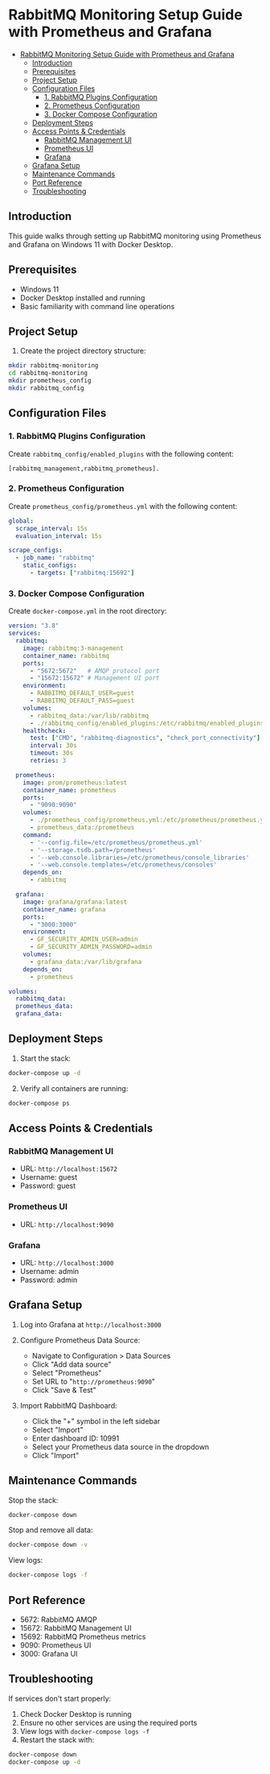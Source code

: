 # RabbitMQ Monitoring Setup Guide with Prometheus and Grafana

- [RabbitMQ Monitoring Setup Guide with Prometheus and Grafana](#rabbitmq-monitoring-setup-guide-with-prometheus-and-grafana)
  - [Introduction](#introduction)
  - [Prerequisites](#prerequisites)
  - [Project Setup](#project-setup)
  - [Configuration Files](#configuration-files)
    - [1. RabbitMQ Plugins Configuration](#1-rabbitmq-plugins-configuration)
    - [2. Prometheus Configuration](#2-prometheus-configuration)
    - [3. Docker Compose Configuration](#3-docker-compose-configuration)
  - [Deployment Steps](#deployment-steps)
  - [Access Points \& Credentials](#access-points--credentials)
    - [RabbitMQ Management UI](#rabbitmq-management-ui)
    - [Prometheus UI](#prometheus-ui)
    - [Grafana](#grafana)
  - [Grafana Setup](#grafana-setup)
  - [Maintenance Commands](#maintenance-commands)
  - [Port Reference](#port-reference)
  - [Troubleshooting](#troubleshooting)

## Introduction

This guide walks through setting up RabbitMQ monitoring using Prometheus and Grafana on Windows 11 with Docker Desktop.

## Prerequisites

- Windows 11
- Docker Desktop installed and running
- Basic familiarity with command line operations

## Project Setup

1. Create the project directory structure:

```bash
mkdir rabbitmq-monitoring
cd rabbitmq-monitoring
mkdir prometheus_config
mkdir rabbitmq_config
```

## Configuration Files

### 1. RabbitMQ Plugins Configuration

Create `rabbitmq_config/enabled_plugins` with the following content:

```text
[rabbitmq_management,rabbitmq_prometheus].
```

### 2. Prometheus Configuration

Create `prometheus_config/prometheus.yml` with the following content:

```yaml
global:
  scrape_interval: 15s
  evaluation_interval: 15s

scrape_configs:
  - job_name: "rabbitmq"
    static_configs:
      - targets: ["rabbitmq:15692"]
```

### 3. Docker Compose Configuration

Create `docker-compose.yml` in the root directory:

```yaml
version: "3.8"
services:
  rabbitmq:
    image: rabbitmq:3-management
    container_name: rabbitmq
    ports:
      - "5672:5672"   # AMQP protocol port
      - "15672:15672" # Management UI port
    environment:
      - RABBITMQ_DEFAULT_USER=guest
      - RABBITMQ_DEFAULT_PASS=guest
    volumes:
      - rabbitmq_data:/var/lib/rabbitmq
      - ./rabbitmq_config/enabled_plugins:/etc/rabbitmq/enabled_plugins
    healthcheck:
      test: ["CMD", "rabbitmq-diagnostics", "check_port_connectivity"]
      interval: 30s
      timeout: 30s
      retries: 3

  prometheus:
    image: prom/prometheus:latest
    container_name: prometheus
    ports:
      - "9090:9090"
    volumes:
      - ./prometheus_config/prometheus.yml:/etc/prometheus/prometheus.yml
      - prometheus_data:/prometheus
    command:
      - '--config.file=/etc/prometheus/prometheus.yml'
      - '--storage.tsdb.path=/prometheus'
      - '--web.console.libraries=/etc/prometheus/console_libraries'
      - '--web.console.templates=/etc/prometheus/consoles'
    depends_on:
      - rabbitmq

  grafana:
    image: grafana/grafana:latest
    container_name: grafana
    ports:
      - "3000:3000"
    environment:
      - GF_SECURITY_ADMIN_USER=admin
      - GF_SECURITY_ADMIN_PASSWORD=admin
    volumes:
      - grafana_data:/var/lib/grafana
    depends_on:
      - prometheus

volumes:
  rabbitmq_data:
  prometheus_data:
  grafana_data:
```

## Deployment Steps

1. Start the stack:

```bash
docker-compose up -d
```

2. Verify all containers are running:

```bash
docker-compose ps
```

## Access Points & Credentials

### RabbitMQ Management UI

- URL: `http://localhost:15672`
- Username: guest
- Password: guest

### Prometheus UI

- URL: `http://localhost:9090`

### Grafana

- URL: `http://localhost:3000`
- Username: admin
- Password: admin

## Grafana Setup

1. Log into Grafana at `http://localhost:3000`

2. Configure Prometheus Data Source:
   - Navigate to Configuration > Data Sources
   - Click "Add data source"
   - Select "Prometheus"
   - Set URL to "`http://prometheus:9090`"
   - Click "Save & Test"

3. Import RabbitMQ Dashboard:
   - Click the "+" symbol in the left sidebar
   - Select "Import"
   - Enter dashboard ID: 10991
   - Select your Prometheus data source in the dropdown
   - Click "Import"

## Maintenance Commands

Stop the stack:

```bash
docker-compose down
```

Stop and remove all data:

```bash
docker-compose down -v
```

View logs:

```bash
docker-compose logs -f
```

## Port Reference

- 5672: RabbitMQ AMQP
- 15672: RabbitMQ Management UI
- 15692: RabbitMQ Prometheus metrics
- 9090: Prometheus UI
- 3000: Grafana UI

## Troubleshooting

If services don't start properly:

1. Check Docker Desktop is running
2. Ensure no other services are using the required ports
3. View logs with `docker-compose logs -f`
4. Restart the stack with:

```bash
docker-compose down
docker-compose up -d
```
